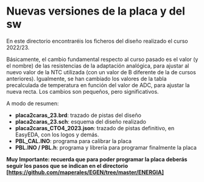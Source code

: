 Nuevas versiones de la placa y del sw
=====================================
En este directorio encontraréis los ficheros del diseño realizado el curso 2022/23.

Básicamente, el cambio fundamental respecto al curso pasado es el valor (y el nombre) de las resistencias de la adaptación analógica, para ajustar al nuevo valor de la NTC utilizada (con un valor de B diferente de la de cursos anteriores). Igualmente, se han cambiado los valores de la tabla precalculada de temperatura en función del valor de ADC, para ajustar la nueva recta. Los cambios son pequeños, pero significativos.

A modo de resumen:
  - **placa2caras_23.brd**: trazado de pistas del diseño
  - **placa2caras_23.sch**: esquema del diseño realizado
  - **placa2caras_CTO4_2023.json**: trazado de pistas definitivo, en EasyEDA, con los logos y demás.
  - **PBL_CAL.INO**: programa para calibrar la placa
  - **PBL.INO / PBL.h**: programa y librería para programar finalmente la placa


**Muy Importante: recuerda que para poder programar la placa deberás seguir los pasos que se indican en el directorio [https://github.com/maperales/EGEN/tree/master/ENERGIA]**
